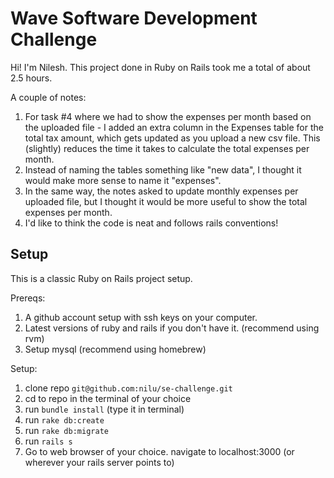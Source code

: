 # Wave Software Development Challenge

Hi! I'm Nilesh. This project done in Ruby on Rails took me a total of about 2.5 hours. 

A couple of notes:

1. For task #4 where we had to show the expenses per month based on the uploaded file - I added an extra column in the Expenses table for the total tax amount, which gets updated as you upload a new csv file. This (slightly) reduces the time it takes to calculate the total expenses per month.
1. Instead of naming the tables something like "new data", I thought it would make more sense to name it "expenses".
1. In the same way, the notes asked to update monthly expenses per uploaded file, but I thought it would be more useful to show the total expenses per month. 
1. I'd like to think the code is neat and follows rails conventions!

## Setup

This is a classic Ruby on Rails project setup. 

Prereqs:

1. A github account setup with ssh keys on your computer.
1. Latest versions of ruby and rails if you don't have it. (recommend using rvm)
1. Setup mysql (recommend using homebrew)

Setup:

1. clone repo `git@github.com:nilu/se-challenge.git`
1. cd to repo in the terminal of your choice
1. run `bundle install` (type it in terminal)
1. run `rake db:create`
1. run `rake db:migrate`
1. run `rails s` 
1. Go to web browser of your choice. navigate to localhost:3000 (or wherever your rails server points to)